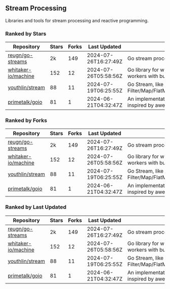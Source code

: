 ## Stream Processing

Libraries and tools for stream processing and reactive programming.

### Ranked by Stars

| Repository | Stars | Forks | Last Updated | Description | 
|------------|-------|-------|--------------|-------------|
| [reugn/go-streams](https://github.com/reugn/go-streams) | 2k | 149 | 2024-07-26T16:27:49Z |  Go stream processing library. |
| [whitaker-io/machine](https://github.com/whitaker-io/machine) | 152 | 12 | 2024-07-26T05:58:56Z |  Go library for writing and generating stream workers with built in metrics and traceability. |
| [youthlin/stream](https://github.com/youthlin/stream) | 88 | 11 | 2024-07-19T06:25:55Z |  Go Stream, like Java 8 Stream: Filter/Map/FlatMap/Peek/Sorted/ForEach/Reduce... |
| [primetalk/goio](https://github.com/primetalk/goio) | 81 | 1 | 2024-06-21T04:32:47Z |  An implementation of IO, Stream, Fiber for Golang, inspired by awesome Scala libraries cats and fs2. |

### Ranked by Forks

| Repository | Stars | Forks | Last Updated | Description | 
|------------|-------|-------|--------------|-------------|
| [reugn/go-streams](https://github.com/reugn/go-streams) | 2k | 149 | 2024-07-26T16:27:49Z |  Go stream processing library. |
| [whitaker-io/machine](https://github.com/whitaker-io/machine) | 152 | 12 | 2024-07-26T05:58:56Z |  Go library for writing and generating stream workers with built in metrics and traceability. |
| [youthlin/stream](https://github.com/youthlin/stream) | 88 | 11 | 2024-07-19T06:25:55Z |  Go Stream, like Java 8 Stream: Filter/Map/FlatMap/Peek/Sorted/ForEach/Reduce... |
| [primetalk/goio](https://github.com/primetalk/goio) | 81 | 1 | 2024-06-21T04:32:47Z |  An implementation of IO, Stream, Fiber for Golang, inspired by awesome Scala libraries cats and fs2. |

### Ranked by Last Updated

| Repository | Stars | Forks | Last Updated | Description | 
|------------|-------|-------|--------------|-------------|
| [reugn/go-streams](https://github.com/reugn/go-streams) | 2k | 149 | 2024-07-26T16:27:49Z |  Go stream processing library. |
| [whitaker-io/machine](https://github.com/whitaker-io/machine) | 152 | 12 | 2024-07-26T05:58:56Z |  Go library for writing and generating stream workers with built in metrics and traceability. |
| [youthlin/stream](https://github.com/youthlin/stream) | 88 | 11 | 2024-07-19T06:25:55Z |  Go Stream, like Java 8 Stream: Filter/Map/FlatMap/Peek/Sorted/ForEach/Reduce... |
| [primetalk/goio](https://github.com/primetalk/goio) | 81 | 1 | 2024-06-21T04:32:47Z |  An implementation of IO, Stream, Fiber for Golang, inspired by awesome Scala libraries cats and fs2. |

